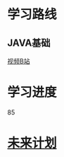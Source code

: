 # 学习路线

## JAVA基础

[视频B站](https://www.bilibili.com/video/BV17F411T7Ao/?p=11&spm_id_from=pageDriver&vd_source=a5db8bab1e98409df0d724c2027fb6fc)

# 学习进度

85

# [未来计划](https://zhuanlan.zhihu.com/p/438399168)

